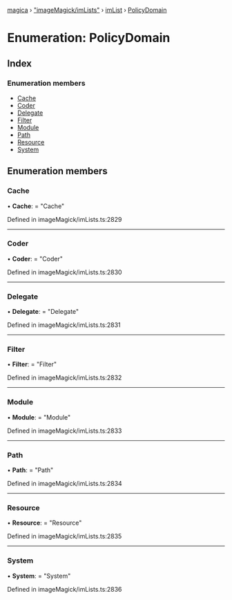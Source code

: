 [magica](../README.md) › ["imageMagick/imLists"](../modules/_imagemagick_imlists_.md) › [imList](../modules/_imagemagick_imlists_.imlist.md) › [PolicyDomain](_imagemagick_imlists_.imlist.policydomain.md)

# Enumeration: PolicyDomain

## Index

### Enumeration members

* [Cache](_imagemagick_imlists_.imlist.policydomain.md#cache)
* [Coder](_imagemagick_imlists_.imlist.policydomain.md#coder)
* [Delegate](_imagemagick_imlists_.imlist.policydomain.md#delegate)
* [Filter](_imagemagick_imlists_.imlist.policydomain.md#filter)
* [Module](_imagemagick_imlists_.imlist.policydomain.md#module)
* [Path](_imagemagick_imlists_.imlist.policydomain.md#path)
* [Resource](_imagemagick_imlists_.imlist.policydomain.md#resource)
* [System](_imagemagick_imlists_.imlist.policydomain.md#system)

## Enumeration members

###  Cache

• **Cache**: = "Cache"

Defined in imageMagick/imLists.ts:2829

___

###  Coder

• **Coder**: = "Coder"

Defined in imageMagick/imLists.ts:2830

___

###  Delegate

• **Delegate**: = "Delegate"

Defined in imageMagick/imLists.ts:2831

___

###  Filter

• **Filter**: = "Filter"

Defined in imageMagick/imLists.ts:2832

___

###  Module

• **Module**: = "Module"

Defined in imageMagick/imLists.ts:2833

___

###  Path

• **Path**: = "Path"

Defined in imageMagick/imLists.ts:2834

___

###  Resource

• **Resource**: = "Resource"

Defined in imageMagick/imLists.ts:2835

___

###  System

• **System**: = "System"

Defined in imageMagick/imLists.ts:2836
